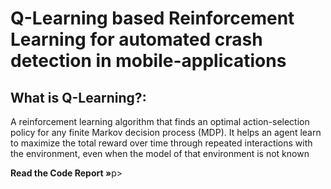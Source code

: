 # Q-Learning based Reinforcement Learning for automated crash detection in mobile-applications

<h2> What is Q-Learning?: </h2>
<p>A reinforcement learning algorithm that finds an optimal action-selection policy for any finite Markov decision process (MDP). It helps an agent learn to maximize the total reward over time through repeated interactions with the environment, even when the model of that environment is not known</p>


<p align="center>![image](https://github.com/user-attachments/assets/274e3478-dc1d-4a5d-a632-48a979d5934a)</p>

<h2> Purpose: </h2>
<p>We propose a robust and fully automated structure that allows for a progressively more effective and accurate approach to testing and detecting faults in GUI for applications. The approach involves using a mobile-application crawler in tandem with a machine learning algorithm known as Q-learning in order to offer the best coverage-based testing that still uses random actions to pursue the best chances for finding faults in the GUI.</p>

<h2> Tools Utilized: </h2>
Python, Appium & Selenium, Android Studio, XML, JaCoCo, & SQLite 

<h2> Code Report: </h2>
<p>This was completed as an undergraduate research project at The University of North Texas during the summer of 2020.<a href="https://drive.google.com/file/d/1kfqRj-9Sh6Ac1I863dJDUl7c4qURZVLi/view?usp=sharing"><strong>Read the Code Report »</a></strong>p>
